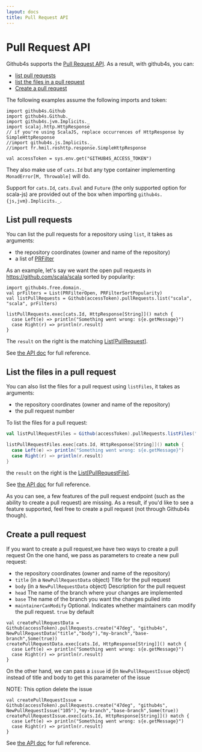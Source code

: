 ```yaml
---
layout: docs
title: Pull Request API
---
```


# Pull Request API

Github4s supports the [Pull Request API](https://developer.github.com/v3/pulls/). As a result,
with github4s, you can:

- [list pull requests](#list-pull-requests)
- [list the files in a pull request](#list-the-files-in-a-pull-request)
- [Create a pull request](#create-a-pull-request)

The following examples assume the following imports and token:

```tut:silent
import github4s.Github
import github4s.Github._
import github4s.jvm.Implicits._
import scalaj.http.HttpResponse
// if you're using ScalaJS, replace occurrences of HttpResponse by SimpleHttpResponse
//import github4s.js.Implicits._
//import fr.hmil.roshttp.response.SimpleHttpResponse

val accessToken = sys.env.get("GITHUB4S_ACCESS_TOKEN")
```

They also make use of `cats.Id` but any type container implementing `MonadError[M, Throwable]` will
do.

Support for `cats.Id`, `cats.Eval` and `Future` (the only supported option for scala-js) are
provided out of the box when importing `github4s.{js,jvm}.Implicits._`.

## List pull requests

You can list the pull requests for a repository using `list`, it takes as arguments:

- the repository coordinates (owner and name of the repository)
- a list of [PRFilter](https://github.com/47deg/github4s/blob/master/github4s/shared/src/main/scala/github4s/free/domain/PullRequest.scala)

As an example, let's say we want the open pull requests in <https://github.com/scala/scala> sorted
by popularity:

```tut:silent
import github4s.free.domain._
val prFilters = List(PRFilterOpen, PRFilterSortPopularity)
val listPullRequests = Github(accessToken).pullRequests.list("scala", "scala", prFilters)

listPullRequests.exec[cats.Id, HttpResponse[String]]() match {
  case Left(e) => println("Something went wrong: s{e.getMessage}")
  case Right(r) => println(r.result)
}
```

The `result` on the right is the matching [List[PullRequest]][pr-scala].

See [the API doc](https://developer.github.com/v3/pulls/#list-pull-requests) for full reference.

## List the files in a pull request

You can also list the files for a pull request using `listFiles`, it takes as arguments:

- the repository coordinates (owner and name of the repository)
- the pull request number

To list the files for a pull request:

```scala
val listPullRequestFiles = Github(accessToken).pullRequests.listFiles("47deg", "github4s", 102)

listPullRequestFiles.exec[cats.Id, HttpResponse[String]]() match {
  case Left(e) => println("Something went wrong: s{e.getMessage}")
  case Right(r) => println(r.result)
}
```

the `result` on the right is the [List[PullRequestFile]][pr-scala].

See [the API doc](https://developer.github.com/v3/pulls/#list-pull-requests-files) for full
reference.

As you can see, a few features of the pull request endpoint (such as the ability to create a pull
request) are missing. As a result, if you'd like to see a feature supported, feel free to
create a pull request (not through Github4s though).

[pr-scala]: https://github.com/47deg/github4s/blob/master/github4s/shared/src/main/scala/github4s/free/domain/PullRequest.scala

## Create a pull request
If you want to create a pull request,we have two ways to create a pull request
On the one hand, we pass as parameters to create a new pull request:

 - the repository coordinates (owner and name of the repository)
 - `title` (in a `NewPullRequestData` object) Title for the pull request
 - `body` (in a `NewPullRequestData` object) Description for the pull request
 - `head` The name of the branch where your changes are implemented
 - `base` The name of the branch you want the changes pulled into
 - `maintainerCanModify` Optional. Indicates whether maintainers can modify the pull request. `true` by default

```
val createPullRequestData = Github(accessToken).pullRequests.create("47deg", "github4s", NewPullRequestData("title","body"),"my-branch","base-branch",Some(true))
createPullRequestData.exec[cats.Id, HttpResponse[String]]() match {
  case Left(e) => println("Something went wrong: s{e.getMessage}")
  case Right(r) => println(r.result)
}
```
 On the other hand, we can pass a `issue` id (in `NewPullRequestIssue` object) instead of title and body to get this parameter of the issue

 NOTE: This option delete the issue

```
val createPullRequestIssue = Github(accessToken).pullRequests.create("47deg", "github4s", NewPullRequestIssue("105"),"my-branch","base-branch",Some(true))
createPullRequestIssue.exec[cats.Id, HttpResponse[String]]() match {
  case Left(e) => println("Something went wrong: s{e.getMessage}")
  case Right(r) => println(r.result)
}
```

See [the API doc](https://developer.github.com/v3/pulls/#create-a-pull-request) for full
reference.